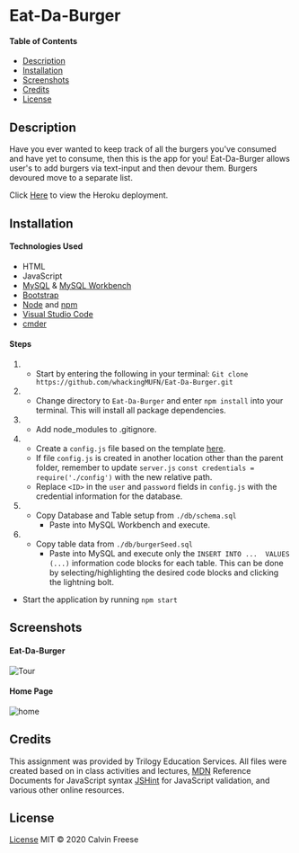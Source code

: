 # Eat-Da-Burger

#### Table of Contents
  * [Description](#Description)
  * [Installation](#Installation)
  * [Screenshots](#Screenshots)
  * [Credits](#Credits)
  * [License](#License)

## Description
Have you ever wanted to keep track of all the burgers you've consumed and have yet to consume, then this is the app for you! Eat-Da-Burger allows user's to add burgers via text-input and then devour them. Burgers devoured move to a separate list.

Click [Here](https://whispering-bayou-19745.herokuapp.com/) to view the Heroku deployment.
 
## Installation
#### Technologies Used
* HTML
* JavaScript
* [MySQL](https://www.mysql.com/) & [MySQL Workbench](https://www.mysql.com/products/workbench/)
* [Bootstrap](https://getbootstrap.com/)
* [Node](https://nodejs.org/en/) and [npm](https://www.npmjs.com/package/npm)
* [Visual Studio Code](https://code.visualstudio.com/)
* [cmder](https://cmder.net/)

#### Steps
1. * Start by entering the following in your terminal: `Git clone https://github.com/whackingMUFN/Eat-Da-Burger.git`

2. * Change directory to `Eat-Da-Burger` and enter `npm install` into your terminal. This will install all package dependencies.

3. * Add node_modules to .gitignore.

4. * Create a `config.js` file based on the template [here](./config/config.js.example).
    * If file `config.js` is created in another location other than the parent folder, remember to update `server.js` `const credentials = require('./config')` with the new relative path.
    * Replace `<ID>` in the `user` and `password` fields in `config.js` with the credential information for the database.

5. * Copy Database and Table setup from `./db/schema.sql`
        * Paste into MySQL Workbench and execute.
6. * Copy table data from `./db/burgerSeed.sql` 
        * Paste into MySQL and execute only the `INSERT INTO ...  VALUES (...)` information code blocks for each table. This can be done by selecting/highlighting the desired code blocks and clicking the lightning bolt.

* Start the application by running `npm start`



## Screenshots
#### Eat-Da-Burger
![Tour](./public/assets/eat-da-burger.gif)
#### Home Page
 ![home](./public/assets/eat-da-burger.png)



## Credits
This assignment was provided by Trilogy Education Services. All files were created based on in class activities and lectures, [MDN](https://developer.mozilla.org/en-US/) Reference Documents for JavaScript syntax [JSHint](https://jshint.com/) for JavaScript validation, and various other online resources. 
## License

[License](LICENSE)
MIT &copy; 2020 Calvin Freese
